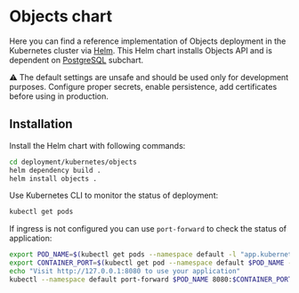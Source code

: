 # Objects chart
Here you can find a reference implementation of Objects deployment in the
Kubernetes cluster via [Helm](https://helm.sh/).
This Helm chart installs Objects API and is dependent on [PostgreSQL](https://github.com/bitnami/charts/tree/master/bitnami/postgresql)
subchart.

:warning: The default settings are unsafe and should be used only for development purposes.
Configure proper secrets, enable persistence, add certificates before using in production.

## Installation

Install the Helm chart with following commands:

```bash
cd deployment/kubernetes/objects
helm dependency build .
helm install objects .
```

Use Kubernetes CLI to monitor the status of deployment:
```bash
kubectl get pods
```

If ingress is not configured you can use `port-forward` to check the status of application:
```bash
export POD_NAME=$(kubectl get pods --namespace default -l "app.kubernetes.io/name=objects,app.kubernetes.io/instance=objects" -o jsonpath="{.items[0].metadata.name}")
export CONTAINER_PORT=$(kubectl get pod --namespace default $POD_NAME -o jsonpath="{.spec.containers[0].ports[0].containerPort}")
echo "Visit http://127.0.0.1:8080 to use your application"
kubectl --namespace default port-forward $POD_NAME 8080:$CONTAINER_PORT
```
